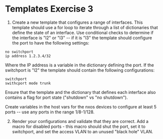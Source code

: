 # Templates Exercise 3

1. Create a new template that configures a range of interfaces. This template should use a for loop to iterate through a list of dictionaries that define the state of an interface. Use conditional checks to determine if the interface is "l2" or "l3" -- if it is "l3" the template should configure the port to have the following settings:

```
no switchport
ip address 1.2.3.4/32
```

Where the IP address is a variable in the dictionary defining the port. If the switchport is "l2" the template should contain the following configurations:

```
switchport
swithcport mode trunk
```

Ensure that the template and the dictionary that defines each interface also contains a flag for port state ("shutdown" vs "no shutdown").

Create variables in the host vars for the nxos devices to configure at least 5 ports -- use any ports in the range 1/8-1/128.

2. Render your configurations and validate that they are correct. Add a macro for disabled ports - this macro should shut the port, set it to switchport, and set the access VLAN to an unused "black hole" VLAN.
